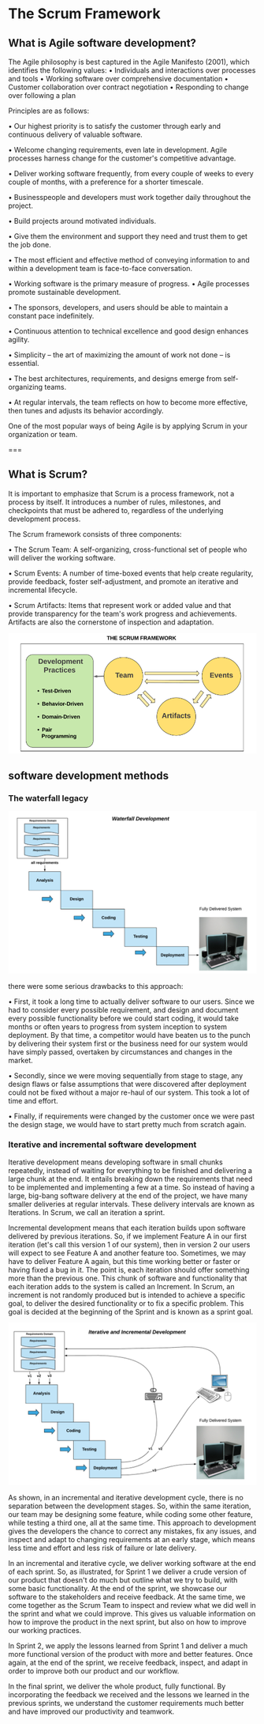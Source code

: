 # The Scrum Framework


## What is Agile software development?

The Agile philosophy is best captured in the Agile Manifesto (2001), which identifies the following values:
• Individuals and interactions over processes and tools
• Working software over comprehensive documentation
• Customer collaboration over contract negotiation
• Responding to change over following a plan


Principles are as follows:

• Our highest priority is to satisfy the customer through early and continuous delivery of valuable software.

• Welcome changing requirements, even late in development. Agile processes harness change for the customer's competitive advantage.

• Deliver working software frequently, from every couple of weeks to every couple of months, with a preference for a shorter timescale.

• Businesspeople and developers must work together daily throughout the project.

• Build projects around motivated individuals.

• Give them the environment and support they need and trust them to get the job done.

• The most efficient and effective method of conveying information to and within a development team is face-to-face conversation.

• Working software is the primary measure of progress.
• Agile processes promote sustainable development.

• The sponsors, developers, and users should be able to maintain a constant pace
indefinitely.

• Continuous attention to technical excellence and good design enhances agility.

• Simplicity – the art of maximizing the amount of work not done – is essential.

• The best architectures, requirements, and designs emerge from self-organizing teams.

• At regular intervals, the team reflects on how to become more effective, then tunes and adjusts its behavior accordingly.


One of the most popular ways of being Agile is by applying Scrum in your
organization or team.

===

## What is Scrum?

It is important to emphasize that Scrum is a process framework, not a process by itself.
It introduces a number of rules, milestones, and checkpoints that must be adhered to, regardless of the underlying development process.

The Scrum framework consists of three components:

• The Scrum Team: A self-organizing, cross-functional set of people who will deliver the working software.

• Scrum Events: A number of time-boxed events that help create regularity, provide feedback, foster self-adjustment, and promote an iterative and incremental lifecycle.

• Scrum Artifacts: Items that represent work or added value and that provide transparency for the team's work progress and achievements. Artifacts are also the cornerstone of inspection and adaptation.

![scrum diagram](./docs/scrum.png)

## software development methods

### The waterfall legacy

![waterfall method](./docs/waterfall.png)

there were some serious drawbacks to this approach:

• First, it took a long time to actually deliver software to our users. Since we had to consider every possible requirement, and design and document every possible functionality before we could start coding, it would take months or often years to progress from system inception to system deployment. By that time, a competitor would have beaten us to the punch by delivering their system first or the business need for our system would have simply passed, overtaken by circumstances and changes in the market.

• Secondly, since we were moving sequentially from stage to stage, any design flaws or false assumptions that were discovered after deployment could not be fixed without a major re-haul of our system. This took a lot of time and effort.

• Finally, if requirements were changed by the customer once we were past the design stage, we would have to start pretty much from scratch again.

### Iterative and incremental software development

Iterative development means developing software in small chunks repeatedly, instead of waiting for everything to be finished and delivering a large chunk at the end. It entails breaking down the requirements that need to be implemented and implementing a few at a time. So instead of having a large, big-bang software delivery at the end of the project, we have many smaller deliveries at regular intervals. These delivery intervals are known as Iterations. In Scrum, we call an iteration a sprint.


Incremental development means that each iteration builds upon software delivered by previous iterations. So, if we implement Feature A in our first iteration (let's call this version 1 of our system), then in version 2 our users will expect to see Feature A and another feature too. Sometimes, we may have to deliver Feature A again, but this time working better or faster or having fixed a bug in it. The point is, each iteration should offer something more than the previous one. This chunk of software and functionality that each iteration adds to the system is called an Increment. In Scrum, an increment is not randomly produced but is intended to achieve a specific goal, to deliver the desired functionality or to fix a specific problem. This goal is decided at the beginning of the Sprint and is known as a sprint goal.

![iterative method](./docs/iterative_method.png)

As shown, in an incremental and iterative development cycle, there is no separation between the development stages. So, within the same iteration, our team may be designing some feature, while coding some other feature, while testing a third one, all at the same time. This approach to development gives the developers the chance to correct any mistakes, fix any issues, and inspect and adapt to changing requirements at an early stage, which means less time and effort and less risk of failure or late delivery.

In an incremental and iterative cycle, we deliver working software at the end of each sprint. So, as illustrated, for Sprint 1 we deliver a crude version of our product that doesn't do much but outline what we try to build, with some basic functionality. At the end of the sprint, we showcase our software to the stakeholders and receive feedback. At the same time, we come together as the Scrum Team to inspect and review what we did well in the sprint and what we could improve. This gives us valuable information on how to improve the product in the next sprint, but also on how to improve our working practices.

In Sprint 2, we apply the lessons learned from Sprint 1 and deliver a much more functional version of the product with more and better features. Once again, at the end of the sprint, we receive feedback, inspect, and adapt in order to improve both our product and our workflow.

In the final sprint, we deliver the whole product, fully functional. By incorporating the feedback we received and the lessons we learned in the previous sprints, we understand the customer requirements much better and have improved our productivity and teamwork.